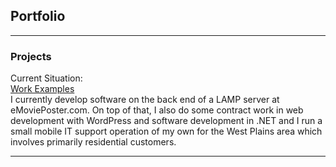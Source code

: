 ## Portfolio

---

### Projects

Current Situation:
<br>
<a href="https://github.com/CelticJasen/workexamples">Work Examples</a>
<br>
I currently develop software on the back end of a LAMP server at eMoviePoster.com. On top of that, I also do some contract work in web development with WordPress and software development in .NET and I run a small mobile IT support operation of my own for the West Plains area which involves primarily residential customers.

---
